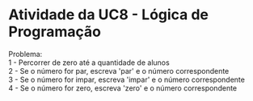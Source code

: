 # Atividade da UC8 - Lógica de Programação

Problema: <br />
1 - Percorrer de zero até a quantidade de alunos <br />
2 - Se o número for par, escreva 'par' e o número correspondente <br />
3 - Se o número for impar, escreva 'impar' e o número correspondente <br />
4 - Se o número for zero, escreva 'zero' e o número correspondente
